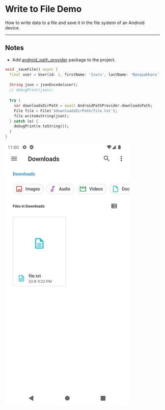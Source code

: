 # Write to File Demo

How to write data to a file and save it in the file system of an Android device.

---

## Notes

* Add [android_path_provider](https://pub.dev/packages/android_path_provider) package to the project.

```dart
void _saveFile() async {
  final user = User(id: 1, firstName: 'Isuru', lastName: 'Nanayakkara');

  String json = jsonEncode(user);
  // debugPrint(json);

  try {
    var downloadsDirPath = await AndroidPathProvider.downloadsPath;
    File file = File('$downloadsDirPath/file.txt');
    file.writeAsString(json);
  } catch (e) {
    debugPrint(e.toString());
  }
}
```

![demo](https://raw.githubusercontent.com/Isuru-Nanayakkara/TIL-Flutter/main/visuals/file_in_downloads.png)